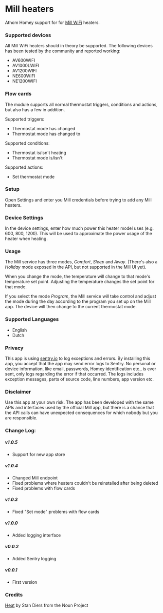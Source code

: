 # Mill heaters

Athom Homey support for for [Mill WiFi](https://www.millheat.com/mill-wifi/) heaters.

### Supported devices

All Mill WiFi heaters should in theory be supported.
The following devices has been tested by the community and reported working:
* AV600WIFI
* AV1000LWIFI
* AV1200WIFI
* NE600WIFI
* NE1200WIFI

### Flow cards
The module supports all normal thermostat triggers, conditions and actions, but also has a few in addition.

Supported triggers:
* Thermostat mode has changed
* Thermostat mode has changed to <mode>

Supported conditions:
* Thermostat is/isn't heating
* Thermostat mode is/isn't <mode>

Supported actions:
* Set thermostat mode

### Setup

Open Settings and enter you Mill credentials before trying to add any Mill heaters.

### Device Settings

In the device settings, enter how much power this heater model uses (e.g. 600, 800, 1200). This will be used to approximate the power usage of the heater when heating.

### Usage

The Mill service has three modes, _Comfort_, _Sleep_ and _Away_. (There's also a _Holiday_ mode exposed in the API, but not supported in the Mill UI yet).

When you change the mode, the temperature will change to that mode's temperature set point. Adjusting the temperature changes the set point for that mode.

If you select the mode _Program_, the Mill service will take control and adjust the mode during the day according to the program you set up on the Mill app. The device will then change to the current thermostat mode.

### Supported Languages

* English
* Dutch

### Privacy

This app is using [sentry.io](http://sentry.io) to log exceptions and errors. By installing this app, you accept that the app may send error logs to Sentry. No personal or device information, like email, passwords, Homey identification etc., is ever sent, only logs regarding the error if that occurred. The logs includes exception messages, parts of source code, line numbers, app version etc.

### Disclaimer

Use this app at your own risk. The app has been developed with the same APIs and interfaces used by the official Mill app, but there is a chance that the API calls can have unexpected consequences for which nobody but you are responsible.

### Change Log:

##### v1.0.5
* Support for new app store

##### v1.0.4
* Changed Mill endpoint
* Fixed problems where heaters couldn't be reinstalled after being deleted
* Fixed problems with flow cards

##### v1.0.3
* Fixed "Set mode" problems with flow cards

##### v1.0.0
* Added logging interface

##### v0.0.2
* Added Sentry logging

##### v0.0.1
* First version

### Credits
[Heat](https://thenounproject.com/search/?q=heat&i=860995) by Stan Diers from the Noun Project
